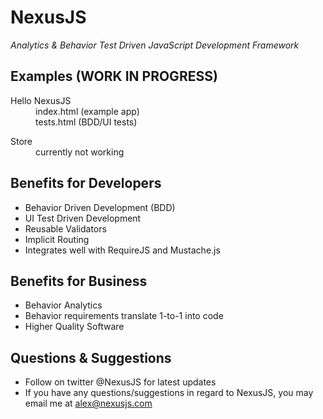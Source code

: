 NexusJS
================================
*Analytics & Behavior Test Driven JavaScript Development Framework*

Examples (WORK IN PROGRESS)
-------------------------
<dl>
	<dt>Hello NexusJS</dt>
	<dd>index.html (example app)</dd>
	<dd>tests.html (BDD/UI tests)</dd>
</dl>
<dl>
	<dt>Store</dt>
	<dd>currently not working</dd>
</dl>

Benefits for Developers
-------------------------
* Behavior Driven Development (BDD)
* UI Test Driven Development
* Reusable Validators
* Implicit Routing
* Integrates well with RequireJS and Mustache.js

Benefits for Business
-------------------------
* Behavior Analytics
* Behavior requirements translate 1-to-1 into code
* Higher Quality Software

Questions & Suggestions
-------------------------
* Follow on twitter @NexusJS for latest updates
* If you have any questions/suggestions in regard to NexusJS, you may email me at alex@nexusjs.com

